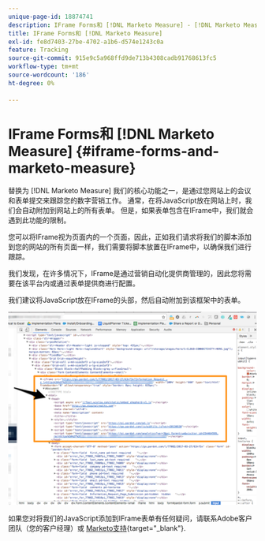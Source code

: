```yaml
---
unique-page-id: 18874741
description: IFrame Forms和 [!DNL Marketo Measure] - [!DNL Marketo Measure]
title: IFrame Forms和 [!DNL Marketo Measure]
exl-id: fe8d7403-27be-4702-a1b6-d574e1243c0a
feature: Tracking
source-git-commit: 915e9c5a968ffd9de713b4308cadb91768613fc5
workflow-type: tm+mt
source-wordcount: '186'
ht-degree: 0%

---
```


# IFrame Forms和 [!DNL Marketo Measure] {#iframe-forms-and-marketo-measure}

替换为 [!DNL Marketo Measure] 我们的核心功能之一，是通过您网站上的会议和表单提交来跟踪您的数字营销工作。 通常，在将JavaScript放在网站上时，我们会自动附加到网站上的所有表单。 但是，如果表单包含在IFrame中，我们就会遇到此功能的限制。

您可以将IFrame视为页面内的一个页面，因此，正如我们请求将我们的脚本添加到您的网站的所有页面一样，我们需要将脚本放置在IFrame中，以确保我们进行跟踪。

我们发现，在许多情况下，IFrame是通过营销自动化提供商管理的，因此您将需要在该平台内或通过表单提供商进行配置。

我们建议将JavaScript放在IFrame的头部，然后自动附加到该框架中的表单。

![](assets/1-1.png)

如果您对将我们的JavaScript添加到IFrame表单有任何疑问，请联系Adobe客户团队（您的客户经理）或 [Marketo支持](https://nation.marketo.com/t5/support/ct-p/Support){target="_blank"}.
